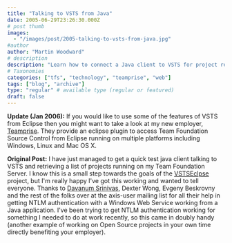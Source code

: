 ```yaml
---
title: "Talking to VSTS from Java"
date: 2005-06-29T23:26:30.000Z
# post thumb
images:
  - "/images/post/2005-talking-to-vsts-from-java.jpg"
#author
author: "Martin Woodward"
# description
description: "Learn how to connect a Java client to VSTS for project retrieval, including insights on NTLM authentication and Eclipse integration."
# Taxonomies
categories: ["tfs", "technology", "teamprise", "web"]
tags: ["blog", "archive"]
type: "regular" # available type (regular or featured)
draft: false
---
```

**Update (Jan 2006):**  If you would like to use some of the features of VSTS from Eclipse then you might want to take a look at my new employer, [Teamprise](http://www.teamprise.com).  They provide an eclipse plugin to access Team Foundation Source Control from Eclipse running on multiple platforms including Windows, Linux and Mac OS X.

**Original Post:**  I have just managed to get a quick test java client talking to VSTS and retrieving a list of projects running on my Team Foundation Server.  I know this is a small step towards the goals of the [VSTSEclpse](http://www.vstseclipse.org) project, but I'm really happy I've got this working and wanted to tell everyone.  Thanks to [Davanum Srinivas](http://blogs.cocoondev.org/dims/), Dexter Wong, Evgeny Beskrovny and the rest of the folks over at the axis-user mailing list for all their help in getting NTLM authentication with a Windows Web Service working from a Java application.  I've been trying to get NTLM authentication working for something I needed to do at work recently, so this came in doubly handy (another example of working on Open Source projects in your own time directly benefiting your employer).